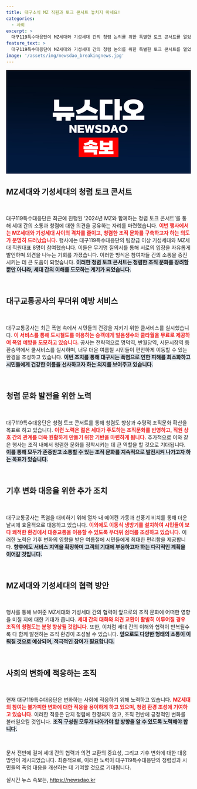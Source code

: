 ```yaml
---
title: 대구소식 MZ 직원과 토크 콘서트 놓치지 마세요!
categories:
  - 사회
excerpt: >
  대구119특수대응단이 MZ세대와 기성세대 간의 청렴 논의를 위한 특별한 토크 콘서트를 열었습니다. 세대 간 소통과 공감을 통해 조직 문화를 혁신하는 이 행사, 자세히 알아보세요!
feature_text: >
  대구119특수대응단이 MZ세대와 기성세대 간의 청렴 논의를 위한 특별한 토크 콘서트를 열었습니다. 세대 간 소통과 공감을 통해 조직 문화를 혁신하는 이 행사, 자세히 알아보세요!
image: '/assets/img/newsdao_breakingnews.jpg'
---
```


<p><img src="/assets/img/newsdao_breakingnews.jpg" alt="koreaapp 속보" /></p>

<h2 data-ke-size="size26">MZ세대와 기성세대의 청렴 토크 콘서트</h2>

<p data-ke-size="size16">&nbsp;</p>

<p>대구119특수대응단은 최근에 진행된 ‘2024년 MZ와 함께하는 청렴 토크 콘서트’를 통해 세대 간의 소통과 청렴에 대한 의견을 공유하는 자리를 마련했습니다. <b><span style="color: #ee2323;">이번 행사에서는 MZ세대와 기성세대 사이의 격차를 줄이고, 청렴한 조직 문화를 구축하고자 하는 의도가 분명히 드러났습니다.</span></b> 행사에는 대구119특수대응단의 팀장급 이상 기성세대와 MZ세대 직원대표 8명이 참여했습니다. 이들은 무기명 질의서를 통해 서로의 입장을 자유롭게 발언하며 의견을 나누는 기회를 가졌습니다. 이러한 방식은 참여자들 간의 소통을 증진시키는 데 큰 도움이 되었습니다. <b><span style="background-color: #21538527;">이러한 청렴 토크 콘서트는 청렴한 조직 문화를 장려할 뿐만 아니라, 세대 간의 이해를 도모하는 계기가 되었습니다.</span></b></p>

<p data-ke-size="size16">&nbsp;</p>

<h2 data-ke-size="size26">대구교통공사의 무더위 예방 서비스</h2>

<p data-ke-size="size16">&nbsp;</p>

<p>대구교통공사는 최근 폭염 속에서 시민들의 건강을 지키기 위한 쿨서비스를 실시했습니다. <b><span style="color: #ee2323;">이 서비스를 통해 도시철도를 이용하는 승객에게 얼음생수와 쿨타월을 무료로 제공하여 폭염 예방을 도모하고 있습니다.</span></b> 공사는 전략적으로 명덕역, 반월당역, 서문시장역 등 환승역에서 쿨서비스를 실시하며, 너무 더운 여름철 시민들이 편안하게 이동할 수 있는 환경을 조성하고 있습니다. <b><span style="background-color: #21538527;">이번 조치를 통해 대구시는 폭염으로 인한 피해를 최소화하고 시민들에게 건강한 여름을 선사하고자 하는 의지를 보여주고 있습니다.</span></b></p>

<p data-ke-size="size16">&nbsp;</p>

<h2 data-ke-size="size26">청렴 문화 발전을 위한 노력</h2>

<p data-ke-size="size16">&nbsp;</p>

<p>대구119특수대응단은 청렴 토크 콘서트를 통해 청렴도 향상과 수평적 조직문화 확산을 목표로 하고 있습니다. <b><span style="color: #ee2323;">이런 노력은 젊은 세대가 주도하는 조직문화를 반영하고, 직원 상호 간의 관계를 더욱 원활하게 만들기 위한 기반을 마련하게 됩니다.</span></b> 추가적으로 이와 같은 행사는 조직 내에서 청렴한 문화를 정착시키는 데 큰 역할을 할 것으로 기대됩니다. <b><span style="background-color: #21538527;">이를 통해 모두가 존중받고 소통할 수 있는 조직 문화를 지속적으로 발전시켜 나가고자 하는 목표가 있습니다.</span></b></p>

<p data-ke-size="size16">&nbsp;</p>

<h2 data-ke-size="size26">기후 변화 대응을 위한 추가 조치</h2>

<p data-ke-size="size16">&nbsp;</p>

<p>대구교통공사는 폭염을 대비하기 위해 열차 내 에어컨 가동과 선풍기 비치를 통해 더운 날씨에 효율적으로 대응하고 있습니다. <b><span style="color: #ee2323;">이외에도 이동식 냉방기를 설치하여 시민들이 보다 쾌적한 환경에서 대중교통을 이용할 수 있도록 무더위 쉼터를 조성하고 있습니다.</span></b> 이러한 노력은 기후 변화의 영향을 받은 여름철에 시민들에게 최대한 편리함을 제공합니다. <b><span style="background-color: #21538527;">향후에도 서비스 지역을 확장하며 고객의 기대에 부응하고자 하는 다각적인 계획을 이어갈 것입니다.</span></b></p>

<p data-ke-size="size16">&nbsp;</p>

<h2 data-ke-size="size26">MZ세대와 기성세대의 협력 방안</h2>

<p data-ke-size="size16">&nbsp;</p>

<p>행사를 통해 보여준 MZ세대와 기성세대 간의 협력이 앞으로의 조직 문화에 어떠한 영향을 미칠 지에 대한 기대가 큽니다. <b><span style="color: #ee2323;">세대 간의 대화와 의견 교환이 활발히 이루어질 경우 조직의 청렴도는 분명 향상될 것입니다.</span></b> 또한, 이처럼 세대 간의 이해와 협력이 반복될수록 다 함께 발전하는 조직 환경이 조성될 수 있습니다. <b><span style="background-color: #21538527;">앞으로도 다양한 형태의 소통이 이뤄질 것으로 예상되며, 적극적인 참여가 필요합니다.</span></b></p>

<p data-ke-size="size16">&nbsp;</p>

<h2 data-ke-size="size26">사회의 변화에 적응하는 조직</h2>

<p data-ke-size="size16">&nbsp;</p>

<p>현재 대구119특수대응단은 변화하는 사회에 적응하기 위해 노력하고 있습니다. <b><span style="color: #ee2323;">MZ세대의 참여는 불가피한 변화에 대한 적응을 용이하게 하고 있으며, 청렴 환경 조성에 기여하고 있습니다.</span></b> 이러한 적응은 단지 청렴에 한정되지 않고, 조직 전반에 긍정적인 변화를 불러일으킬 것입니다. <b><span style="background-color: #21538527;">조직 구성원 모두가 나아가야 할 방향을 알 수 있도록 노력해야 합니다.</span></b></p>

<p data-ke-size="size16">&nbsp;</p>

<p>문서 전반에 걸쳐 세대 간의 협력과 의견 교환의 중요성, 그리고 기후 변화에 대한 대응 방안이 제시되었습니다. 최종적으로, 이러한 노력이 대구119특수대응단의 청렴성과 시민들의 폭염 대응을 개선하는 데 기여할 것으로 기대됩니다.</p>
실시간 뉴스 속보는, <a href="https://newsdao.kr" rel="dofollow">https://newsdao.kr</a>


